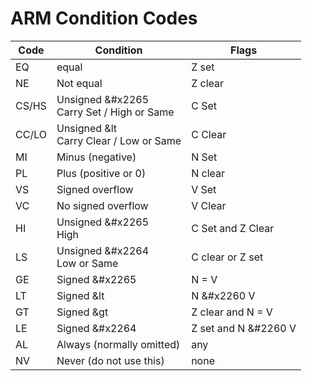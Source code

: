 # ARM Condition Codes


|Code | Condition | Flags |
|-----|-----------|-------|
| EQ | equal | Z set |
| NE | Not equal | Z clear |
| CS/HS | Unsigned &#x2265 <br> Carry Set / High or Same | C Set |
|CC/LO | Unsigned &lt <br> Carry Clear / Low or Same | C Clear |
|MI | Minus (negative) | N Set|
|PL | Plus (positive or 0) | N clear |
|VS | Signed overflow | V Set|
|VC | No signed overflow | V Clear |
|HI | Unsigned &#x2265 <br> High | C Set and Z Clear |
|LS| Unsigned &#x2264 <br> Low or Same | C clear or Z set |
|GE| Signed &#x2265 | N = V |
|LT| Signed &lt | N &#x2260 V |
|GT| Signed &gt | Z clear and N = V |
|LE| Signed &#x2264 | Z set and N &#2260 V |
|AL| Always (normally omitted) | any |
|NV| Never (do not use this) | none|
